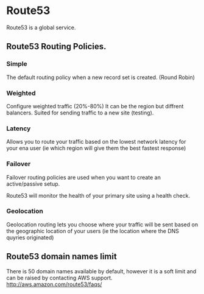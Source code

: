 # Route53

Route53 is a global service.

## Route53 Routing Policies.

### Simple

The default routing policy when a new record set is created.
(Round Robin)

### Weighted

Configure weighted traffic (20%-80%)
It can be the region but diffrent balancers.
Suited for sending traffic to a new site (testing).

### Latency

Allows you to route your traffic based on the lowest network latency for your ena user (ie which region will give them the best fastest response)

### Failover

Failover routing policies are used when you want to create an active/passive setup.

Route53 will monitor the health of your primary site using a health check.

### Geolocation

Geolocation routing lets you choose where your traffic will be sent based on the geographic location of your users (ie the location where the DNS quyries originated)

## Route53 domain names limit

There is 50 domain names available by default, however it is a soft limit and can be raised by contacting AWS support. http://aws.amazon.com/route53/faqs/
